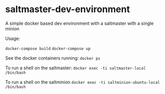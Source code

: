 # saltmaster-dev-environment

A simple docker based dev environment with a saltmaster with a single minion

Usage:

`docker-compose build`
`docker-compose up`


See the docker containers running:
`docker ps`

To run a shell on the saltmaster:
`docker exec -ti saltmaster-local /bin/bash`


To run a shell on the saltminion
`docker exec -ti saltminion-ubuntu-local /bin/bash`
